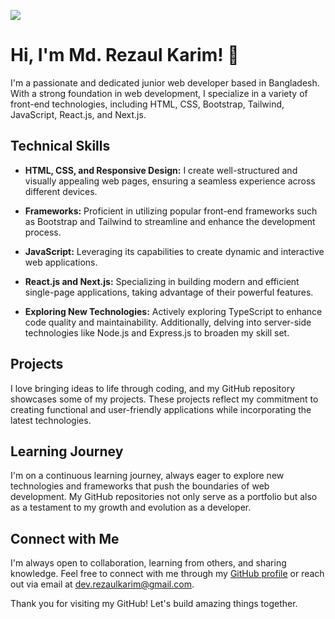 ![](https://img.freepik.com/free-photo/person-playing-3d-video-games-device_23-2151005751.jpg)


# Hi, I'm Md. Rezaul Karim! 👋

I'm a passionate and dedicated junior web developer based in Bangladesh. With a strong foundation in web development, I specialize in a variety of front-end technologies, including HTML, CSS, Bootstrap, Tailwind, JavaScript, React.js, and Next.js.

## Technical Skills

- **HTML, CSS, and Responsive Design:** I create well-structured and visually appealing web pages, ensuring a seamless experience across different devices.

- **Frameworks:** Proficient in utilizing popular front-end frameworks such as Bootstrap and Tailwind to streamline and enhance the development process.

- **JavaScript:** Leveraging its capabilities to create dynamic and interactive web applications.

- **React.js and Next.js:** Specializing in building modern and efficient single-page applications, taking advantage of their powerful features.

- **Exploring New Technologies:** Actively exploring TypeScript to enhance code quality and maintainability. Additionally, delving into server-side technologies like Node.js and Express.js to broaden my skill set.

## Projects

I love bringing ideas to life through coding, and my GitHub repository showcases some of my projects. These projects reflect my commitment to creating functional and user-friendly applications while incorporating the latest technologies.

## Learning Journey

I'm on a continuous learning journey, always eager to explore new technologies and frameworks that push the boundaries of web development. My GitHub repositories not only serve as a portfolio but also as a testament to my growth and evolution as a developer.

## Connect with Me

I'm always open to collaboration, learning from others, and sharing knowledge. Feel free to connect with me through my [GitHub profile](https://github.com/devRezaulKarim) or reach out via email at dev.rezaulkarim@gmail.com.

Thank you for visiting my GitHub! Let's build amazing things together.
